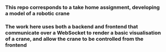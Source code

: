 ### This repo corresponds to a take home assignment, developing a model of a robotic crane

### The work here uses both a backend and frontend that communicate over a WebSocket to render a basic visualisation of a crane, and allow the crane to be controlled from the frontend
